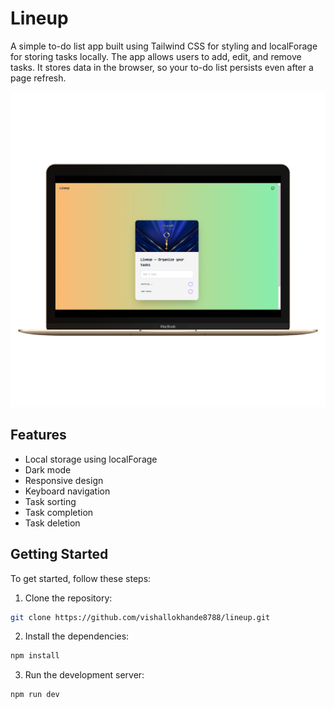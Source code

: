 # Lineup

A simple to-do list app built using Tailwind CSS for styling and localForage for storing tasks locally. The app allows users to add, edit, and remove tasks. It stores data in the browser, so your to-do list persists even after a page refresh.

![Mockup](mockup.png)

## Features

- Local storage using localForage
- Dark mode
- Responsive design
- Keyboard navigation
- Task sorting
- Task completion
- Task deletion

## Getting Started

To get started, follow these steps:

1. Clone the repository:

```bash
git clone https://github.com/vishallokhande8788/lineup.git
```

2. Install the dependencies:

```bash
npm install
```

3. Run the development server:

```bash
npm run dev
```